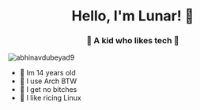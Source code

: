 
<h1 align="center"> Hello, I'm Lunar! 👋 </h1>
<h3 align="center">🚀 A kid who likes tech 🚀</h3>

<p align="left"> <img src="https://komarev.com/ghpvc/?username=abhinavdubeyad9" alt="abhinavdubeyad9" /> </p>

- 🔭 Im 14 years old
- 🌱 I use Arch BTW
- 👯 I get no bitches
- 💬 I like ricing Linux

